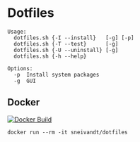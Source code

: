 # Dotfiles
```
Usage:
  dotfiles.sh {-I --install}   [-g] [-p]
  dotfiles.sh {-T --test}      [-g]
  dotfiles.sh {-U --uninstall} [-g]
  dotfiles.sh {-h --help}

Options:
  -p  Install system packages
  -g  GUI
```
## Docker
[![Docker Build](https://img.shields.io/docker/automated/sneivandt/dotfiles.svg)](https://hub.docker.com/r/sneivandt/dotfiles/)
```
docker run --rm -it sneivandt/dotfiles
```